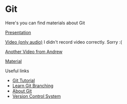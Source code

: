 # Git

Here's you can find materials about Git


[Presentation](https://docs.google.com/presentation/d/1GsYhGkLCv3zFIVBvwerfO1FHxS6KOcwcLHg_Sl2dNM0/edit?usp=sharing)

[Video (only audio)](https://drive.google.com/file/d/1tyQfw2y68CJc1NNs_z6_7RflrjZ9YFrZ/view?usp=sharing) I didn't record video correctly. Sorry :(

[Another Video from Andrew](https://drive.google.com/file/d/1MAcU4jz5epbRpGjIyKgQDrz3TClUyrsS/view?usp=sharing)

[Material](https://docs.google.com/document/d/1ICJd-7WS-kGWWVwsN0IS_ao7GSkFjeJ9y6JsxTFaLF0/edit?usp=sharing)


Useful links
* [Git Tutorial](https://www.w3schools.com/git/default.asp?remote=github)
* [Learn Git Branching](https://learngitbranching.js.org/)
* [About Git](https://docs.github.com/en/get-started/using-git/about-git)
* [Version Control System](https://www.youtube.com/watch?v=zbKdDsNNOhg)
